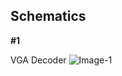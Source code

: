 ## Schematics

**#1** 

VGA Decoder
![Image-1](https://user-images.githubusercontent.com/115089567/207189979-2a2322ff-8833-40c4-ac50-0861f3961e04.jpg)
